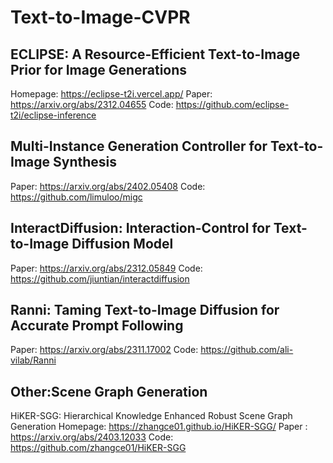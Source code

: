 # Text-to-Image-CVPR

## ECLIPSE: A Resource-Efficient Text-to-Image Prior for Image Generations
Homepage: https://eclipse-t2i.vercel.app/
Paper: https://arxiv.org/abs/2312.04655
Code: https://github.com/eclipse-t2i/eclipse-inference

## Multi-Instance Generation Controller for Text-to-Image Synthesis
Paper: https://arxiv.org/abs/2402.05408
Code: https://github.com/limuloo/migc

## InteractDiffusion: Interaction-Control for Text-to-Image Diffusion Model
Paper: https://arxiv.org/abs/2312.05849
Code: https://github.com/jiuntian/interactdiffusion

## Ranni: Taming Text-to-Image Diffusion for Accurate Prompt Following
Paper: https://arxiv.org/abs/2311.17002
Code: https://github.com/ali-vilab/Ranni

## Other:Scene Graph Generation
HiKER-SGG: Hierarchical Knowledge Enhanced Robust Scene Graph Generation
Homepage: https://zhangce01.github.io/HiKER-SGG/
Paper : https://arxiv.org/abs/2403.12033
Code: https://github.com/zhangce01/HiKER-SGG
